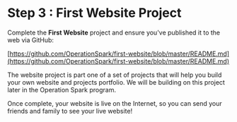 # Step 3 : First Website Project

Complete the **First Website** project and ensure you've published it to the web via GitHub:

[https://github.com/OperationSpark/first-website/blob/master/README.md](https://github.com/OperationSpark/first-website/blob/master/README.md)

The website project is part one of a set of projects that will help you build your own website and projects portfolio. We will be building on this project later in the Operation Spark program. 

Once complete, your website is live on the Internet, so you can send your friends and family to see your live website!

